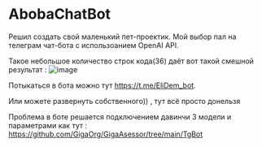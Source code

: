 # AbobaChatBot
 
Решил создать свой маленький пет-проектик. Мой выбор пал на телеграм чат-бота с использоанием OpenAI API.


Такое небольшое количество строк кода(36) даёт вот такой смешной результат :
![image](https://user-images.githubusercontent.com/39564937/235289054-1bc84c01-57bd-4748-ab82-cf5391bed225.png)


Потыкаться в бота можно тут https://t.me/EliDem_bot.


Или можете развернуть собственного)) , тут всё просто донельзя

Проблема в боте решается подключением давинчи 3 модели и параметрами как тут : https://github.com/GigaOrg/GigaAsessor/tree/main/TgBot
